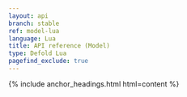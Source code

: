 ```yaml
---
layout: api
branch: stable
ref: model-lua
language: Lua
title: API reference (Model)
type: Defold Lua
pagefind_exclude: true
---
```

{% include anchor_headings.html html=content %}
